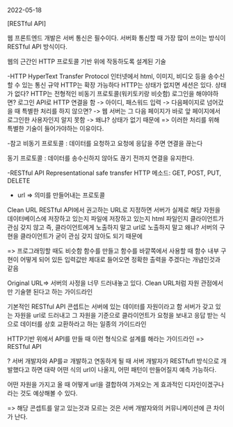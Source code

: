 2022-05-18

[RESTful API]

웹 프론트엔드 개발은 서버 통신은 필수이다.
서버화 통신할 때 가장 많이 쓰이는 방식이 RESTful API 방식이다.

웹의 근간인 HTTP 프로토콜 기반 위에 작동하도록 설계된 기술

-HTTP
HyperText Transfer Protocol
인터넷에서 html, 이미지, 비디오 등을 송수신할 수 있는 통신 규약
HTTP는 확장 가능하다
    HTTP는 상태가 없지면 세션은 있다.
    상태가 없다?
        HTTP는 전형적인 비동기 프로토콜(워키토키랑 비슷함)
    로그인을 해야야하면?
        로그인 API로 HTTP 연결을 함
        -> 아이디, 패스워드 입력
        -> 다음페이지로 넘어갔을 때 특별한 처리를 하지 않으면?
        -> 웹 서버는 그 다음 페이지가 바로 앞 페이지에서 로그인한 사용자인지 알지 못함
        -> 왜냐? 상태가 없기 때문에
        => 이러한 처리를 위해 특별한 기술이 들어가야하는 이유이다.
        
        
-참고
비동기 프로토콜
: 데이터를 요청하고 요청에 응답을 주면 연결을 끊는다

동기 프로토콜
: 데이터를 송수신하지 않아도 끊기 전까지 연결을 유지한다. 

-RESTful API
Representational safe transfer
HTTP 메소드: GET, POST, PUT, DELETE
+ url => 의미를 만들어내는 프로토콜

Clean URL
RESTful API에서 권고하는 URL로 지정하면
서버가 실제로 해당 자원을 데이터베이스에 저장하고 있는지
파일에 저장하고 있는지 html 파일인지 클라이언트가 관심 갖지 않고
즉, 클라이언트에게 노출하지 말고 url로 노출하지 말고
왜냐? 서버의 구현을 클라이언트가 굳이 관심 갖지 않아도 되기 때문에

=> 프로그래밍할 때도 비슷함
함수를 만들고 함수를 바깥쪽에서 사용할 때
함수 내부 구현이 어떻게 되어 있든
입력값만 제대로 들어오면 정확한 출력을 주겠다는 개념인것과 같음

Original URL=> 서버의 사정을 너무 드러내놓고 있다.
Clean URL처럼 자원 관점에서만 기술핻 된다고 하는 가이드라인

기본적인 RESTful API 콘셉트는 서버에 있는 데이터를 자원이라고 함 
서버가 갖고 있는 자원을 url로 드러내고
그 자원을 기준으로 클라이언트가 요청을 보내고 응답 받는 식으로
데이터를 상호 교환하라고 하는 일종의 가이드라인

HTTP기반 위에서 API를 만들 때 이런 형식으로 설계를 해라는 가이드라인 => RESTful API

? 서버 개발자와 AP를ㄹ 개발하고 연동하게 될 때
서버 개발자가 RESTfufl 방식으로 개발했다고 하면
대략 어떤 식의 url이 나올지, 어떤 패턴이 만들어질지 예측 가능하다.

어떤 자원을 가지고 올 때 어떻게 url을 결합하여 가져오는 게 효과적인 디자인이겠구나 라는 것도 예상해볼 수 있다.

=> 해당 콘셉트를 알고 있는것과 모르는 것은 서버 개발자와의 커뮤니케이션에 큰 차이가 난다.

